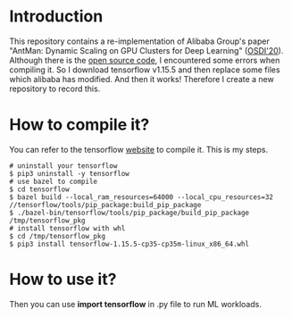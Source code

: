 # Introduction
This repository contains a re-implementation of Alibaba Group's paper "AntMan: Dynamic Scaling on GPU Clusters for Deep Learning" ([OSDI'20](https://www.usenix.org/conference/osdi20/presentation/xiao)).
Although there is the [open source code](https://github.com/alibaba/GPU-scheduler-for-deep-learning/), I encountered some errors when compiling it. So I download tensorflow v1.15.5 and then replace some files which alibaba has modified. And then it works! Therefore I create a new repository to record this.

# How to compile it?
You can refer to the tensorflow [website](https://www.tensorflow.org/guide/profiler#trace_viewer) to compile it. 
This is my steps.
```linux
# uninstall your tensorflow
$ pip3 uninstall -y tensorflow  
# use bazel to compile
$ cd tensorflow 
$ bazel build --local_ram_resources=64000 --local_cpu_resources=32 //tensorflow/tools/pip_package:build_pip_package  
$ ./bazel-bin/tensorflow/tools/pip_package/build_pip_package /tmp/tensorflow_pkg
# install tensorflow with whl
$ cd /tmp/tensorflow_pkg
$ pip3 install tensorflow-1.15.5-cp35-cp35m-linux_x86_64.whl
```

# How to use it?
Then you can use **import tensorflow** in .py file to run ML workloads.
